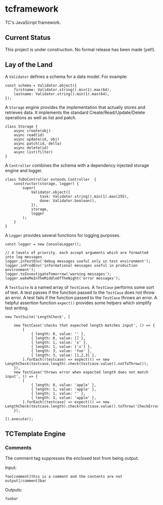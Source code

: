# tcframework

TC's JavaScript framework.

## Current Status

This project is under construction. No formal release has been made (yet!).

## Lay of the Land

A `Validator` defines a schema for a data model. For example:

```
const schema = Validator.object({
    firstname: Validator.string().min(1).max(64),
    lastname: Validator.string().min(1).max(64),
});
```

A `Storage` engine provides the implementation that actually stores and
retrieves data. It implements the standard Create/Read/Update/Delete operations
as well as list and patch.

```
class Storage {
    async create(obj)
    async read(id)
    async update(id, obj)
    async patch(id, delta)
    async delete(id)
    async list(filter) 
}
```

A `Controller` combines the schema with a dependency injected storage engine
and logger.

```
class ToDoController extends Controller  {
    constructor(storage, logger) {
        super(
            Validator.object({
                task: Validator.string().min(1).max(255),
                done: Validator.boolean(),
            }),
            storage,
            logger
        );
    }
}
```

A `Logger` provides several functions for logging purposes.

```
const logger = new ConsoleLogger();

// 4 levels of priority. each accept arguments which are formatted into log messages
logger.inTestEnv('debug messages useful only in test environment');
logger.inProdEnv('informational messages useful in production environment');
logger.toInvestigateTomorrow('warning messages');
logger.wakeMeInTheMiddleOfTheNight('error messages');
```

A `TestSuite` is a named array of `TestCase`s. A `TestCase` performs some sort
of test. A test passes if the function passed to the `TestCase` does not throw
an error.  A test fails if the function passed to the `TestCase` throws an
error. A helpful assertion function `expect()` provides some helpers which
simplify test writing.

```
new TestSuite('LengthCheck', [

    new TestCase('checks that expected length matches input', () => {
        [
            { length: 0, value: '' },
            { length: 0, value: [] },
            { length: 1, value: 'x' },
            { length: 1, value: ['x'] },
            { length: 3, value: 'foo' },
            { length: 3, value: [1,2,3] },
        ].forEach((testcase) => expect(() => new LengthCheck(testcase.length).check(testcase.value)).notToThrow());
    }),
    new TestCase('throws error when expected length does not match input', () => {
        [
            { length: 0, value: 'apple' },
            { length: 1, value: 'apple' },
            { length: 1, value: '' },
            { length: 3, value: 'apple' },
        ].forEach((testcase) => expect(() => new LengthCheck(testcase.length).check(testcase.value)).toThrow('CheckError'));
    }),

]).execute();
```

## TCTemplate Engine

### Comments

The comment tag suppresses the enclosed text from being output.

Input:

```
foo[comment]this is a comment and the contents are not output[/comment]bar
```

Outputs:

```
foobar
```
